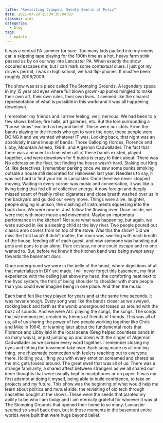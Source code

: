 ```yaml
---
title: "Revisiting Cramped, Sweaty Swells of Music"
date: 2021-04-20T15:34:30-04:00
classes: wide
categories:
  - blog
tags:
  - update
---
```


It was a central PA summer for sure. Too many kids packed into my moms car, a skipping tape
playing for the 100th time as a hot, heavy farm stink passed us by on our way into Lancaster
PA. When exactly the show occured escapes me, but I can mark some contextual clues. I just
got my drivers permit, I was in high school, we had flip-phones. It must've been roughly
2008/2009.

The show was at a place called ​The Stomping Grounds​. A legendary space in my 15 year old
eyes where full blown grown-up punks mingled to make their own art, their own rules, their own
lives. It seemed like the clearest representation of what is possible in this world and it was all
happening downtown.

I remember my friends and I arrive feeling, well, nervous. We had been to a few shows before;
fire halls, art galleries, etc. But the lore surrounding a "house show" excited us beyond belief.
These were our idols. From the bands playing to the friends who got to work the door, these
people were DOING it and we wanted whatever IT was. Looking back, that night was an
absolutely insane lineup of bands: Those Galloping Hordes, Florence and Libby, Mountain
Asleep, 1994!, and Algernon Cadwallader. The fact that there was a moment in time when all of
these bands existed, played together, and were downtown for 5 bucks is crazy to think about.
There was No address on the flyer, but finding the house wasn't hard. Staking out King St. like
detectives, I remember parking once we saw some punks smoking outside a house still
decorated for Halloween last year. Needless to say, it was not hard to find your kin in Lancaster.
Once there we never stopped moving. Waiting in every corner was music and conversation, it
was like a living being that fed off of collective energy. A now foreign and deeply missed scent
of freshly rolled cigarettes and close breath washed over us in the backyard and guided our
every move. Things were alive, laughter, people singing in unison, the clashing of instruments
squeezing into the back door. We were now in. Just follow the flowing river.
Once inside, we were met with more music and movement. Maybe an impromptu performance
in the kitchen? Not sure what was happening, but again, we were sucked in like a sleeping child
at the lavy river. Two people poured out classic emo covers from on top of the stove. Was this
the show? Did we miss the first band? It didn’t matter, the room was swelling with each breath of
the house, feeding off of each guest, and now someone was handing out pots and pans to play
along. Pure ecstasy, no one could escape and no one wanted to. But, before we knew it the
kitchen band was being swept away towards the basement door.

Once underground we were in the belly of the beast, where digestions of all that materializes in
DIY are made. I will never forget this basement, my first experience with the ceiling just above
my head, the comforting heat next to the hvac system, the thrill of being shoulder to shoulder
with more people than you could ever imagine being in one place.
And then the music.

Each band felt like they played for years and at the same time seconds. It was never enough.
Every song was like the bands closer as we swayed, rocking back and forth as the womb
underground tossed us around with the buzz of sounds. And we were ALL playing the songs,
the songs. The songs that we memorized, created by friends of friends of friends. This was all of
us, all of us sharing the power of two people working together like Chris and Mike in ​1994!​, or
learning later about the fundamental roots that ​Florence and Libby​ laid in the local scene (Greg
helped countless bands in so many ways), or just jumping up and down with the singer of
Algernon Cadwallader​ as we scream every word together. I remember closing my eyes and
letting the basement take over. Each song made us all one big thing, one rhizomatic connection
with feelers reaching out to everyone there. Holding you, lifting you with every emotion
screamed and shared as the mic gets tossed around. The great swell that was all of us.
There was a strange familiarity, a shared affect between strangers as we all shared our inner
thoughts that were usually kept in headphones or on paper. It was my first attempt at doing it
myself, being able to build confidence, to take on projects and my future. This show was the
beginning of what would help me learn about politics and mutual aide, the revisiting of old tech
through cassettes bought at the shows. These were the seeds that planted my ability to be who
I am today and I am eternally grateful for whoever it was at ​The Stomping Grounds​ that opened
their home to so many. Lancaster seemed so small back then, but in those moments in the
basement entire worlds were built that were huge beyond belief.
